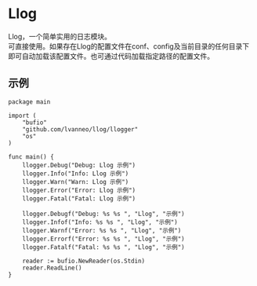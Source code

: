 Llog
====

Llog，一个简单实用的日志模块。  <br>
可直接使用。如果存在Llog的配置文件在conf、config及当前目录的任何目录下即可自动加载该配置文件。也可通过代码加载指定路径的配置文件。

## 示例
```
package main

import (
	"bufio"
	"github.com/lvanneo/llog/llogger"
	"os"
)

func main() {
	llogger.Debug("Debug: Llog 示例")
	llogger.Info("Info: Llog 示例")
	llogger.Warn("Warn: Llog 示例")
	llogger.Error("Error: Llog 示例")
	llogger.Fatal("Fatal: Llog 示例")

	llogger.Debugf("Debug: %s %s ", "Llog", "示例")
	llogger.Infof("Info: %s %s ", "Llog", "示例")
	llogger.Warnf("Error: %s %s ", "Llog", "示例")
	llogger.Errorf("Error: %s %s ", "Llog", "示例")
	llogger.Fatalf("Fatal: %s %s ", "Llog", "示例")

	reader := bufio.NewReader(os.Stdin)
	reader.ReadLine()
}
```
